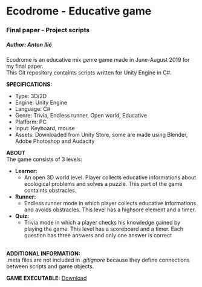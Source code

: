# Ecodrome - Educative game
### Final paper - Project scripts
##### Author: Anton Ilić

Ecodrome is an educative mix genre game made in June-August 2019 for my final paper. <br/>
This Git repository containts scripts written for Unity Engine in C#. <br/>

__SPECIFICATIONS:__
  * Type: 3D/2D
  * Engine: Unity Engine
  * Language: C#
  * Genre: Trivia, Endless runner, Open world, Educative
  * Platform: PC
  * Input: Keyboard, mouse
  * Assets: Downloaded from Unity Store, some are made using Blender, Adobe Photoshop
          and Audacity

__ABOUT__ <br/>
The game consists of 3 levels:
  * __Learner:__
    * An open 3D world level. Player collects educative informations about
    ecological problems and solves a puzzle. This part of the game 
    containts obstracles.
  * __Runner:__
    * Endless runner mode in which player collects educative informations
    and avoids obstracles. This level has a highsore element and a timer.
  * __Quiz:__
    * Trivia mode in which a player checks his knowledge gained by playing
     the game. This level has a scoreboard and a timer. Each question 
     has three answers and only one answer is correct
     <br/>
  __ADDITIONAL INFORMATION:__ </br>
  .meta files are not included in _.gitignore_ because they define connections between scripts
  and game objects.
  
  __GAME EXECUTABLE:__
  [Download](https://drive.google.com/drive/folders/1vXoFGQd8bQhpyEOOVEgDeCAvbujfXoZL?usp=sharing)
  
